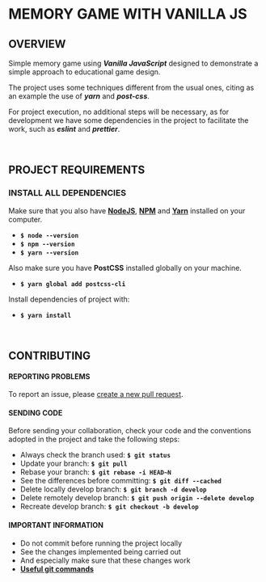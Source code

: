# **MEMORY GAME WITH VANILLA JS**
## **OVERVIEW**
Simple memory game using ***Vanilla JavaScript*** designed to demonstrate a simple approach to educational game design.

The project uses some techniques different from the usual ones, citing as an example the use of ***yarn*** and ***post-css***.

For project execution, no additional steps will be necessary, as for development we have some dependencies in the project to facilitate the work, such as ***eslint*** and ***prettier***.

<br/>

## **PROJECT REQUIREMENTS**  
### **INSTALL ALL DEPENDENCIES**
Make sure that you also have **[NodeJS](https://nodejs.org/)**, **[NPM](https://www.npmjs.com/)** and **[Yarn](https://classic.yarnpkg.com/pt-BR/)** installed on your computer.
- **`$ node --version`** 
- **`$ npm --version`** 
- **`$ yarn --version`** 

Also make sure you have **PostCSS** installed globally on your machine.  
- **`$ yarn global add postcss-cli`**  

Install dependencies of project with:  
- **`$ yarn install`**

<br>

## **CONTRIBUTING**  
#### **REPORTING PROBLEMS**  
To report an issue, please [create a new pull request](https://github.com/miguelsmuller/pousada-muller-site/pulls).  

#### **SENDING CODE**  
Before sending your collaboration, check your code and the conventions adopted in the project and take the following steps:

- Always check the branch used: **`$ git status`**
- Update your branch: **`$ git pull`**
- Rebase your branch: **`$ git rebase -i HEAD~N`**
- See the differences before committing: **`$ git diff --cached`**
- Delete locally develop branch: **`$ git branch -d develop`**
- Delete remotely develop branch: **`$ git push origin --delete develop`**
- Recreate develop branch: **`$ git checkout -b develop`**

#### **IMPORTANT INFORMATION**  
- Do not commit before running the project locally
- See the changes implemented being carried out
- And especially make sure that these changes work
- **[Useful git commands](https://gist.github.com/leocomelli/2545add34e4fec21ec16)** 
